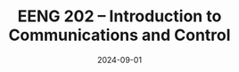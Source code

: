 ---
title: "EENG 202 – Introduction to Communications and Control"
collection: teaching
type: "Undergraduate course"
# permalink: /teaching/2025-fall-eeng202
excerpt: "Teaching Assistant, Fall 2024 – Topics: Information theory and coding, network systems, signals and systems, estimation and learning."
venue: "Yale University, Electrical Engineering (EENG)"
term: "Fall 2024"
date: 2024-09-01
location: "New Haven, CT"
---